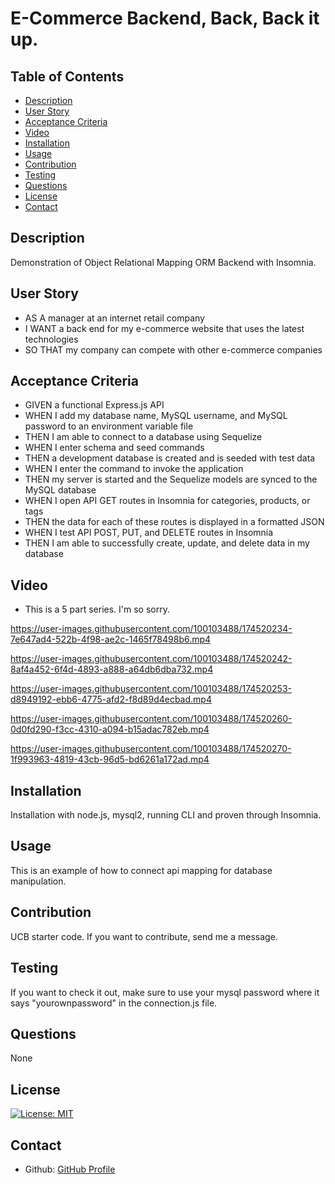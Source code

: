 # E-Commerce Backend, Back, Back it up.

  ## Table of Contents


  - [Description](#description)
  - [User Story](#user_story)
  - [Acceptance Criteria](#acceptance_criteria)
  - [Video](#video)
  - [Installation](#installation)
  - [Usage](#usage)
  - [Contribution](#contribution)
  - [Testing](#testing)
  - [Questions](#questions)
  - [License](#license)
  - [Contact](#contact)


## Description

Demonstration of Object Relational Mapping ORM Backend with Insomnia.

## User Story

 - AS A manager at an internet retail company
 - I WANT a back end for my e-commerce website that uses the latest technologies
 - SO THAT my company can compete with other e-commerce companies

## Acceptance Criteria

 - GIVEN a functional Express.js API
 - WHEN I add my database name, MySQL username, and MySQL password to an environment variable file
 - THEN I am able to connect to a database using Sequelize
 - WHEN I enter schema and seed commands
 - THEN a development database is created and is seeded with test data
 - WHEN I enter the command to invoke the application
 - THEN my server is started and the Sequelize models are synced to the MySQL database
 - WHEN I open API GET routes in Insomnia for categories, products, or tags
 - THEN the data for each of these routes is displayed in a formatted JSON
 - WHEN I test API POST, PUT, and DELETE routes in Insomnia
 - THEN I am able to successfully create, update, and delete data in my database

## Video

 - This is a 5 part series. I'm so sorry. 


https://user-images.githubusercontent.com/100103488/174520234-7e647ad4-522b-4f98-ae2c-1465f78498b6.mp4

https://user-images.githubusercontent.com/100103488/174520242-8af4a452-6f4d-4893-a888-a64db6dba732.mp4


https://user-images.githubusercontent.com/100103488/174520253-d8949192-ebb6-4775-afd2-f8d89d4ecbad.mp4


https://user-images.githubusercontent.com/100103488/174520260-0d0fd290-f3cc-4310-a094-b15adac782eb.mp4


https://user-images.githubusercontent.com/100103488/174520270-1f993963-4819-43cb-96d5-bd6261a172ad.mp4

## Installation

Installation with node.js, mysql2, running CLI and proven through Insomnia.

## Usage

 This is an example of how to connect api mapping for database manipulation.

## Contribution

UCB starter code. If you want to contribute, send me a message. 

## Testing

If you want to check it out, make sure to use your mysql password where it says "yourownpassword" in the connection.js file.

## Questions
None

## License 

[![License: MIT](https://img.shields.io/badge/License-MIT-yellow.svg)](https://opensource.org/licenses/MIT)

## Contact 

* Github: [GitHub Profile](https://github.com/z9tails)
